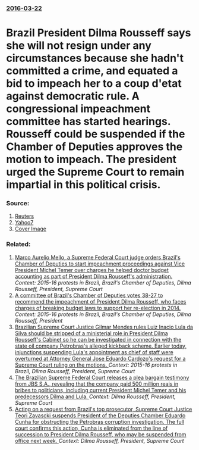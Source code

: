 ### [2016-03-22](/news/2016/03/22/index.md)

# Brazil President Dilma Rousseff says she will not resign under any circumstances because she hadn't committed a crime, and equated a bid to impeach her to a coup d'etat against democratic rule. A congressional impeachment committee has started hearings. Rousseff could be suspended if the Chamber of Deputies approves the motion to impeach. The president urged the Supreme Court to remain impartial in this political crisis. 




### Source:

1. [Reuters](http://www.reuters.com/article/us-brazil-politics-idUSKCN0WO2LU)
2. [Yahoo7](https://au.news.yahoo.com/world/a/31149721/brazils-lula-victim-of-intimidation-campaign-foundation/)
2. [Cover Image](http://s1.reutersmedia.net/resources/r/?m=02&d=20160322&t=2&i=1126941957&w=&fh=545px&fw=&ll=&pl=&sq=&r=LYNXNPEC2L1EA)

### Related:

1. [Marco Aurelio Mello, a Supreme Federal Court judge orders Brazil's Chamber of Deputies to start impeachment proceedings against Vice President Michel Temer over charges he helped doctor budget accounting as part of President Dilma Rousseff's administration. ](/news/2016/04/5/marco-aura-c-lio-mello-a-supreme-federal-court-judge-orders-brazil-s-chamber-of-deputies-to-start-impeachment-proceedings-against-vice-presid.md) _Context: 2015-16 protests in Brazil, Brazil's Chamber of Deputies, Dilma Rousseff, President, Supreme Court_
2. [A committee of Brazil's Chamber of Deputies votes 38-27 to recommend the impeachment of President Dilma Rousseff, who faces charges of breaking budget laws to support her re-election in 2014. ](/news/2016/04/11/a-committee-of-brazil-s-chamber-of-deputies-votes-38-27-to-recommend-the-impeachment-of-president-dilma-rousseff-who-faces-charges-of-break.md) _Context: 2015-16 protests in Brazil, Brazil's Chamber of Deputies, Dilma Rousseff, President_
3. [Brazilian Supreme Court Justice Gilmar Mendes rules Luiz Inacio Lula da Silva should be stripped of a ministerial role in President Dilma Rousseff's Cabinet so he can be investigated in connection with the state oil company Petrobras's alleged kickback scheme. Earlier today, injunctions suspending Lula's appointment as chief of staff were overturned at Attorney General Jose Eduardo Cardozo's request for a Supreme Court ruling on the motions. ](/news/2016/03/18/brazilian-supreme-court-justice-gilmar-mendes-rules-luiz-ina-cio-lula-da-silva-should-be-stripped-of-a-ministerial-role-in-president-dilma-r.md) _Context: 2015-16 protests in Brazil, Dilma Rousseff, President, Supreme Court_
4. [The Brazilian Supreme Federal Court releases a plea bargain testimony from JBS S.A., revealing that the company paid 500 million reais in bribes to politicians, including current President Michel Temer and his predecessors Dilma and Lula. ](/news/2017/05/19/the-brazilian-supreme-federal-court-releases-a-plea-bargain-testimony-from-jbs-s-a-revealing-that-the-company-paid-500-million-reais-in-br.md) _Context: Dilma Rousseff, President, Supreme Court_
5. [Acting on a request from Brazil's top prosecutor, Supreme Court Justice Teori Zavascki suspends President of the Deputies Chamber Eduardo Cunha for obstructing the Petrobras corruption investigation. The full court confirms this action, Cunha is eliminated from the line of succession to President Dilma Rousseff, who may be suspended from office next week. ](/news/2016/05/5/acting-on-a-request-from-brazil-s-top-prosecutor-supreme-court-justice-teori-zavascki-suspends-president-of-the-deputies-chamber-eduardo-cu.md) _Context: Dilma Rousseff, President, Supreme Court_
